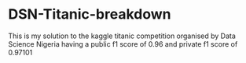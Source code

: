 # DSN-Titanic-breakdown
This is my solution to the kaggle titanic competition organised by Data Science Nigeria having a public f1 score of 0.96 and private f1 score of 0.97101 
